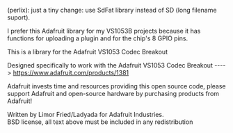   (perlix): just a tiny change: use SdFat library instead of SD (long filename suport).
  
  I prefer this Adafruit library for my VS1053B projects because it has functions for 
  uploading a plugin and for the chip's 8 GPIO pins.
  
  This is a library for the Adafruit VS1053 Codec Breakout

  Designed specifically to work with the Adafruit VS1053 Codec Breakout 
  ----> https://www.adafruit.com/products/1381

  Adafruit invests time and resources providing this open source code, 
  please support Adafruit and open-source hardware by purchasing 
  products from Adafruit!

  Written by Limor Fried/Ladyada for Adafruit Industries.  
  BSD license, all text above must be included in any redistribution
